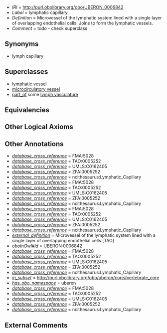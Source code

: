  * *IRI* = http://purl.obolibrary.org/obo/UBERON_0006842
 * *Label* = lymphatic capillary
 * *Definition* = Microvessel of the lymphatic system lined with a single layer of overlapping endothelial cells. Joins to form the lymphatic vessels.
 * *Comment* = todo - check superclass

## Synonyms

 * lymph capillary

## Superclasses

 * [lymphatic vessel](../../UBERON/73/UBERON_0001473.md)
 * [microcirculatory vessel](../../UBERON/23/UBERON_0010523.md)
 * [part_of](../../BFO/50/BFO_0000050.md) some [lymph vasculature](../../UBERON/36/UBERON_0004536.md)

## Equivalencies


## Other Logical Axioms


## Other Annotations

 * *[database_cross_reference](../../ef/oboInOwl#hasDbXref.md)* = FMA:5028
 * *[database_cross_reference](../../ef/oboInOwl#hasDbXref.md)* = TAO:0005252
 * *[database_cross_reference](../../ef/oboInOwl#hasDbXref.md)* = UMLS:C0162405
 * *[database_cross_reference](../../ef/oboInOwl#hasDbXref.md)* = ZFA:0005252
 * *[database_cross_reference](../../ef/oboInOwl#hasDbXref.md)* = ncithesaurus:Lymphatic_Capillary
 * *[database_cross_reference](../../ef/oboInOwl#hasDbXref.md)* = FMA:5028
 * *[database_cross_reference](../../ef/oboInOwl#hasDbXref.md)* = TAO:0005252
 * *[database_cross_reference](../../ef/oboInOwl#hasDbXref.md)* = UMLS:C0162405
 * *[database_cross_reference](../../ef/oboInOwl#hasDbXref.md)* = ZFA:0005252
 * *[database_cross_reference](../../ef/oboInOwl#hasDbXref.md)* = ncithesaurus:Lymphatic_Capillary
 * *[database_cross_reference](../../ef/oboInOwl#hasDbXref.md)* = FMA:5028
 * *[database_cross_reference](../../ef/oboInOwl#hasDbXref.md)* = TAO:0005252
 * *[database_cross_reference](../../ef/oboInOwl#hasDbXref.md)* = UMLS:C0162405
 * *[database_cross_reference](../../ef/oboInOwl#hasDbXref.md)* = ZFA:0005252
 * *[database_cross_reference](../../ef/oboInOwl#hasDbXref.md)* = ncithesaurus:Lymphatic_Capillary
 * *[external_definition](../../UBPROP/01/UBPROP_0000001.md)* = Microvessel of the lymphatic system lined with a single layer of overlapping endothelial cells.[TAO]
 * *[oboInOwl#id](../../id/oboInOwl#id.md)* = UBERON:0006842
 * *[database_cross_reference](../../ef/oboInOwl#hasDbXref.md)* = FMA:5028
 * *[database_cross_reference](../../ef/oboInOwl#hasDbXref.md)* = TAO:0005252
 * *[database_cross_reference](../../ef/oboInOwl#hasDbXref.md)* = UMLS:C0162405
 * *[database_cross_reference](../../ef/oboInOwl#hasDbXref.md)* = ZFA:0005252
 * *[database_cross_reference](../../ef/oboInOwl#hasDbXref.md)* = ncithesaurus:Lymphatic_Capillary
 * *[in_subset](../../et/oboInOwl#inSubset.md)* = http://purl.obolibrary.org/obo/uberon/core#vertebrate_core
 * *[has_obo_namespace](../../ce/oboInOwl#hasOBONamespace.md)* = uberon
 * *[database_cross_reference](../../ef/oboInOwl#hasDbXref.md)* = FMA:5028
 * *[database_cross_reference](../../ef/oboInOwl#hasDbXref.md)* = TAO:0005252
 * *[database_cross_reference](../../ef/oboInOwl#hasDbXref.md)* = UMLS:C0162405
 * *[database_cross_reference](../../ef/oboInOwl#hasDbXref.md)* = ZFA:0005252
 * *[database_cross_reference](../../ef/oboInOwl#hasDbXref.md)* = ncithesaurus:Lymphatic_Capillary

## External Comments

